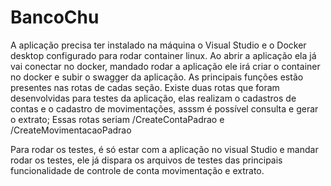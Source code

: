 # BancoChu
A aplicação precisa ter instalado na máquina o Visual Studio e o Docker desktop configurado para rodar container linux.
Ao abrir a aplicação ela já vai conectar no docker, mandado rodar a aplicação ele irá criar o container no docker e subir o swagger da aplicação.
As principais funções estão presentes nas rotas de cadas seção.
Existe duas rotas que foram desenvolvidas para testes da aplicação, elas realizam o cadastros de contas e o cadastro de movimentações, asssm é possível consulta e gerar o extrato;
Essas rotas seriam /CreateContaPadrao e /CreateMovimentacaoPadrao

Para rodar os testes, é só estar com a aplicação no visual Studio e mandar rodar os testes, ele já dispara os arquivos de testes das principais funcionalidade de controle de conta movimentação e extrato.
